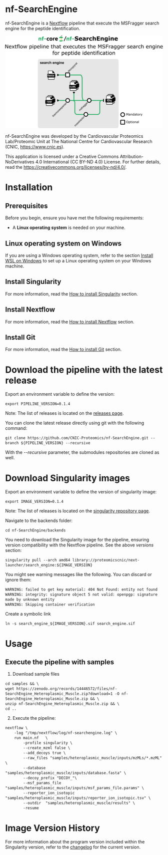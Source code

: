 # nf-SearchEngine

nf-SearchEngine is a [Nextflow](https://www.nextflow.io/) pipeline that execute the MSFragger search engine for the peptide identification.

![Workflow schema](docs/images/pipeline.png)

nf-SearchEngine was developed by the Cardiovascular Proteomics Lab/Proteomic Unit at The National Centre for Cardiovascular Research (CNIC, https://www.cnic.es).

This application is licensed under a Creative Commons Attribution-NoDerivatives 4.0 International (CC BY-ND 4.0) License. For further details, read the https://creativecommons.org/licenses/by-nd/4.0/.


# Installation

## Prerequisites

Before you begin, ensure you have met the following requirements:

- A **Linux operating system** is needed on your machine.

## Linux operating system on Windows

If you are using a Windows operating system, refer to the section [Install WSL on Windows](docs/WSL.md) to set up a Linux operating system on your Windows machine.

## Install Singularity

For more information, read the [How to install Singularity](docs/SingularityCE.md) section.

## Install Nextflow

For more information, read the [How to install Nextflow](docs/Nextflow.md) section.

## Install Git

For more information, read the [How to install Git](docs/Git.md) section.


# Download the pipeline with the latest release

Export an environment variable to define the version:
```
export PIPELINE_VERSION=0.1.4
```
Note: The list of releases is located on the [releases page](https://github.com/CNIC-Proteomics/nf-SearchEngine/releases).

You can clone the latest release directly using git with the following command:
```
git clone https://github.com/CNIC-Proteomics/nf-SearchEngine.git --branch ${PIPELINE_VERSION} --recursive
```
With the *--recursive* parameter, the submodules repositories are cloned as well.


# Download Singularity images

Export an environment variable to define the version of singularity image:
```
export IMAGE_VERSION=0.1.4
```
Note: The list of releases is located on the [singularity repository page](https://cloud.sylabs.io/library/proteomicscnic/next-launcher/search_engine).

Navigate to the backends folder:
```
cd nf-SearchEngine/backends
```

You need to download the Singularity image for the pipeline, ensuring version compatibility with the Nextflow pipeline. See the above *versions* section:
```
singularity pull --arch amd64 library://proteomicscnic/next-launcher/search_engine:${IMAGE_VERSION}
```

You might see warning messages like the following. You can discard or ignore them:

    WARNING: failed to get key material: 404 Not Found: entity not found
    WARNING: integrity: signature object 5 not valid: openpgp: signature made by unknown entity
    WARNING: Skipping container verification

Create a symbolic link
```
ln -s search_engine_${IMAGE_VERSION}.sif search_engine.sif
```


# Usage

## Execute the pipeline with samples


1. Download sample files
```
cd samples && \
wget https://zenodo.org/records/14446572/files/nf-SearchEngine_Heteroplasmic_Muscle.zip?download=1 -O nf-SearchEngine_Heteroplasmic_Muscle.zip && \
unzip nf-SearchEngine_Heteroplasmic_Muscle.zip && \
cd ..
```

2. Execute the pipeline:
```
nextflow \
    -log "/tmp/nextflow/log/nf-searchengine.log" \
    run main.nf   \
        -profile singularity \
        --create_mzml false \
        --add_decoys true \
        --raw_files "samples/heteroplasmic_muscle/inputs/mzMLs/*.mzML" \
        --database "samples/heteroplasmic_muscle/inputs/database.fasta" \
        --decoy_prefix "DECOY_"\
        --msf_params_file "samples/heteroplasmic_muscle/inputs/msf_params_file.params" \
        --reporter_ion_isotopic "samples/heteroplasmic_muscle/inputs/reporter_ion_isotopic.tsv" \
        --outdir  "samples/heteroplasmic_muscle/results" \
        -resume
```


# Image Version History

For more information about the program version included within the Singularity version, refer to the [changelog](changelog.md) for the current version.
